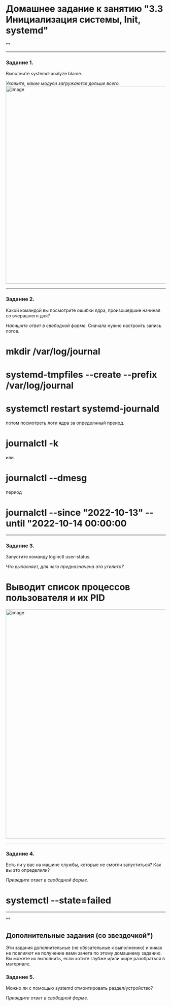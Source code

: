 # Домашнее задание к занятию "3.3 Инициализация системы, Init, systemd"

**

---

### Задание 1.

Выполните systemd-analyze blame.

*Укажите, какие модули загружаются дольше всего.*
<img width="622" alt="image" src="https://user-images.githubusercontent.com/107577468/190497717-35724c23-57df-48f9-b6fc-9c038b30ff9c.png">


---

### Задание 2.

Какой командой вы посмотрите ошибки ядра, произошедшие начиная со вчерашнего дня?

*Напишите ответ в свободной форме.*
Сначала нужно настроить запись логов. 
# mkdir /var/log/journal
# systemd-tmpfiles --create --prefix /var/log/journal
# systemctl restart systemd-journald
потом посмотреть логи ядра за определнный преиод. 
# journalctl -k
или
# journalctl --dmesg
период
# journalctl --since "2022-10-13" --until "2022-10-14 00:00:00
---

### Задание 3.

Запустите команду loginctl user-status.

*Что выполняет, для чего предназначена эта утилита?*
# Выводит список процессов пользователя и их PID
<img width="721" alt="image" src="https://user-images.githubusercontent.com/107577468/190499518-a76b2513-74ad-4a16-a647-bbb70ca7ebed.png">


---

### Задание 4.

Есть ли у вас на машине службы, которые не смогли запуститься? Как вы это определили?

*Приведите ответ в свободной форме.*
# systemctl --state=failed

---

**

## Дополнительные задания (со звездочкой*)
Эти задания дополнительные (не обязательные к выполнению) и никак не повлияют на получение вами зачета по этому домашнему заданию. Вы можете их выполнить, если хотите глубже и/или шире разобраться в материале.

### Задание 5.

Можно ли с помощью systemd отмонтировать раздел/устройство?

*Приведите ответ в свободной форме.*

